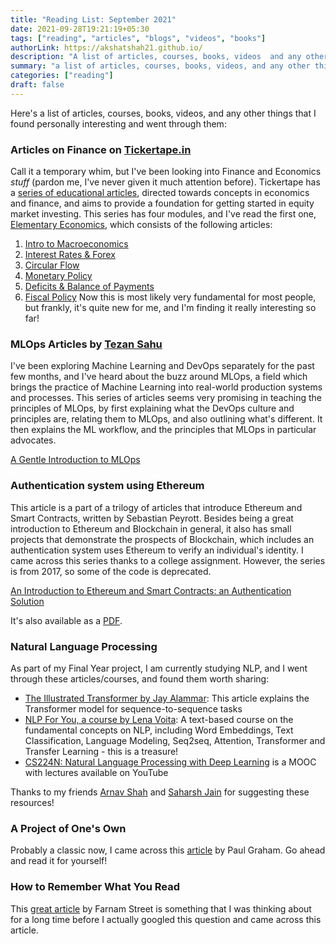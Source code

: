 ```yaml
---
title: "Reading List: September 2021"
date: 2021-09-28T19:21:19+05:30
tags: ["reading", "articles", "blogs", "videos", "books"]
authorLink: https://akshatshah21.github.io/
description: "A list of articles, courses, books, videos  and any other things that I found personally interesting"
summary: "a list of articles, courses, books, videos, and any other things that I found personally interesting and went through them"
categories: ["reading"]
draft: false
---
```

Here's a list of articles, courses, books, videos, and any other things that I found personally interesting and went through them:

### Articles on Finance on [Tickertape.in](https://www.tickertape.in/)
Call it a temporary whim, but I've been looking into Finance and Economics *stuff* (pardon me, I've never given it much attention before). Tickertape has a [series of educational articles](https://www.tickertape.in/learn/), directed towards concepts in economics and finance, and aims to provide a foundation for getting started in equity market investing. This series has four modules, and I've read the first one, [Elementary Economics](https://www.tickertape.in/learn/modules/economics-101/intro-to-macro-economics/), which consists of the following articles:
1. [Intro to Macroeconomics](https://www.tickertape.in/learn/modules/economics-101/intro-to-macro-economics/)
2. [Interest Rates & Forex](https://www.tickertape.in/learn/modules/economics-101/interest-rates-forex/)
3. [Circular Flow](https://www.tickertape.in/learn/modules/economics-101/circular-flow/)
4. [Monetary Policy](https://www.tickertape.in/learn/modules/economics-101/monetary-policy/)
5. [Deficits & Balance of Payments](https://www.tickertape.in/learn/modules/economics-101/deficits-balance-of-payments/)
6. [Fiscal Policy](https://www.tickertape.in/learn/modules/economics-101/fiscal-policy/)
Now this is most likely very fundamental for most people, but frankly, it's quite new for me, and I'm finding it really interesting so far!

### MLOps Articles by [Tezan Sahu](https://tezansahu.medium.com)
I've been exploring Machine Learning and DevOps separately for the past few months, and I've heard about the buzz around MLOps, a field which brings the practice of Machine Learning into real-world production systems and processes. 
This series of articles seems very promising in teaching the principles of MLOps, by first explaining what the DevOps culture and principles are, relating them to MLOps, and also outlining what's different. It then explains the ML workflow, and the principles that MLOps in particular advocates.

[A Gentle Introduction to MLOps](https://tezansahu.medium.com/fundamentals-of-mlops-part-1-a-gentle-introduction-to-mlops-1b184d2c32a8)

### Authentication system using Ethereum
This article is a part of a trilogy of articles that introduce Ethereum and Smart Contracts, written by Sebastian Peyrott. Besides being a great introduction to Ethereum and Blockchain in general, it also has small projects that demonstrate the prospects of Blockchain, which includes an authentication system uses Ethereum to verify an individual's identity. I came across this series thanks to a college assignment. However, the series is from 2017, so some of the code is deprecated.

[An Introduction to Ethereum and Smart Contracts: an Authentication Solution](https://auth0.com/blog/an-introduction-to-ethereum-and-smart-contracts-part-3/?utm_source=pocket_mylist)

It's also available as a [PDF](https://assets.ctfassets.net/2ntc334xpx65/42fINJjatOKiG6qsQQAyc0/8b63e552f4cfef313f579b8e9c9154b5/intro-to-ethereum.pdf).

### Natural Language Processing
As part of my Final Year project, I am currently studying NLP, and I went through these articles/courses, and found them worth sharing:
* [The Illustrated Transformer by Jay Alammar](https://jalammar.github.io/illustrated-transformer/): This article explains the Transformer model for sequence-to-sequence tasks
* [NLP For You, a course by Lena Voita](https://lena-voita.github.io/nlp_course.html?utm_source=pocket_mylist): A text-based course on the fundamental concepts on NLP, including Word Embeddings, Text Classification, Language Modeling, Seq2seq, Attention, Transformer and Transfer Learning - this is a treasure!
* [CS224N: Natural Language Processing with Deep Learning](https://www.youtube.com/playlist?list=PLoROMvodv4rOhcuXMZkNm7j3fVwBBY42z) is a MOOC with lectures available on YouTube

Thanks to my friends [Arnav Shah](https://arnavsshah.github.io/) and [Saharsh Jain](https://saharshleo.github.io/) for suggesting these resources!

### A Project of One's Own
Probably a classic now, I came across this [article](http://paulgraham.com/own.html) by Paul Graham. Go ahead and read it for yourself!

### How to Remember What You Read
This [great article](https://fs.blog/2021/08/remember-books/?utm_source=pocket_mylist) by Farnam Street is something that I was thinking about for a long time before I actually googled this question and came across this article.
